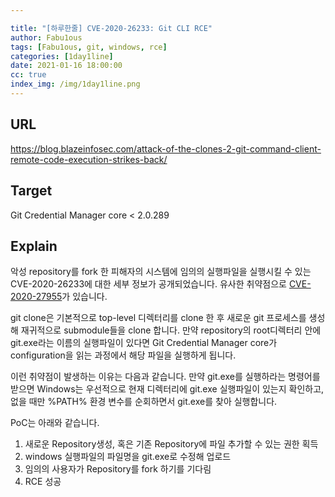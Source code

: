 ```yaml
---

title: "[하루한줄] CVE-2020-26233: Git CLI RCE"
author: Fabu1ous
tags: [Fabu1ous, git, windows, rce]
categories: [1day1line]
date: 2021-01-16 18:00:00
cc: true
index_img: /img/1day1line.png
---
```




## URL

https://blog.blazeinfosec.com/attack-of-the-clones-2-git-command-client-remote-code-execution-strikes-back/



## Target

Git Credential Manager core < 2.0.289



## Explain

악성 repository를 fork 한 피해자의 시스템에 임의의 실행파일을 실행시킬 수 있는 CVE-2020-26233에 대한 세부 정보가 공개되었습니다. 유사한 취약점으로 [CVE-2020-27955](https://hackyboiz.github.io/2020/11/06/l0ch/2020-11-06/)가 있습니다.



git clone은 기본적으로 top-level 디렉터리를 clone 한 후 새로운 git 프로세스를 생성해 재귀적으로 submodule들을 clone 합니다. 만약 repository의 root디렉터리 안에 git.exe라는 이름의 실행파일이 있다면 Git Credential Manager core가 configuration을 읽는 과정에서 해당 파일을 실행하게 됩니다.



이런 취약점이 발생하는 이유는 다음과 같습니다. 만약 git.exe를 실행하라는 명령어를 받으면 Windows는 우선적으로 현재 디렉터리에 git.exe 실행파일이 있는지 확인하고, 없을 때만 %PATH% 환경 변수를 순회하면서 git.exe를 찾아 실행합니다. 



PoC는 아래와 같습니다.

1. 새로운 Repository생성, 혹은 기존 Repository에 파일 추가할 수 있는 권한 획득
2. windows 실행파일의 파일명을 git.exe로 수정해 업로드
3. 임의의 사용자가 Repository를 fork 하기를 기다림
4. RCE 성공

